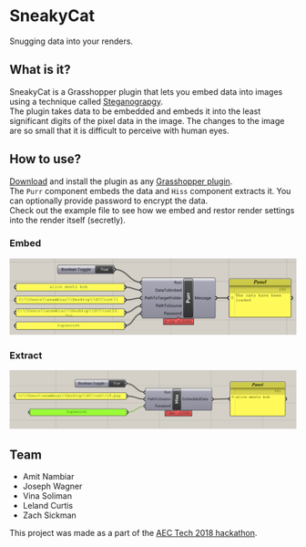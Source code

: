 ﻿# SneakyCat
Snugging data into your renders.

## What is it?
SneakyCat is a Grasshopper plugin that lets you embed data into images using a technique called [Steganograpgy](https://en.wikipedia.org/wiki/Steganography).  
The plugin takes data to be embedded and embeds it into the least significant digits of the pixel data in the image. The changes to the image are so small that it is difficult to perceive with human eyes.  

## How to use?
[Download](https://drive.google.com/open?id=1BteouK3rSwFebEHvYxN0cr-e2sKE1enR) and install the plugin as any [Grasshopper plugin](http://coder.the-bac.edu/?p=97).  
The `Purr` component embeds the data and `Hiss` component extracts it. You can optionally provide password to encrypt the data.  
Check out the example file to see how we embed and restor render settings into the render itself (secretly).  

### Embed
![Embed](./images/comp_embed.png)

### Extract
![Extract](./images/comp_extract.png)

## Team
- Amit Nambiar
- Joseph Wagner
- Vina Soliman
- Leland Curtis
- Zach Sickman

This project was made as a part of the [AEC Tech 2018 hackathon](http://core.thorntontomasetti.com/aec-tech-2018/aec-tech-2018-hackathon/).  
